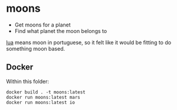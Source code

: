 # moons

* Get moons for a planet
* Find what planet the moon belongs to

[lua](https://www.lua.org/about.html) means moon in portuguese, so it felt like it would be fitting to do something moon based. 

## Docker

Within this folder:
```
docker build . -t moons:latest
docker run moons:latest mars
docker run moons:latest io
```
